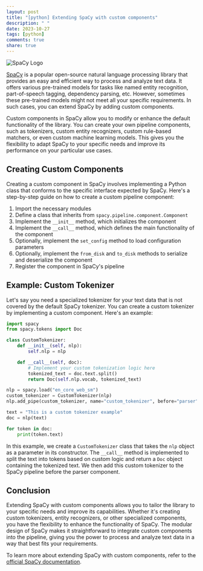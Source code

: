 ```yaml
---
layout: post
title: "[python] Extending SpaCy with custom components"
description: " "
date: 2023-10-27
tags: [python]
comments: true
share: true
---
```


![SpaCy Logo](https://spacy.io/images/spacy-logo.svg)

[SpaCy](https://spacy.io/) is a popular open-source natural language processing library that provides an easy and efficient way to process and analyze text data. It offers various pre-trained models for tasks like named entity recognition, part-of-speech tagging, dependency parsing, etc. However, sometimes these pre-trained models might not meet all your specific requirements. In such cases, you can extend SpaCy by adding custom components.

Custom components in SpaCy allow you to modify or enhance the default functionality of the library. You can create your own pipeline components, such as tokenizers, custom entity recognizers, custom rule-based matchers, or even custom machine learning models. This gives you the flexibility to adapt SpaCy to your specific needs and improve its performance on your particular use cases.

## Creating Custom Components

Creating a custom component in SpaCy involves implementing a Python class that conforms to the specific interface expected by SpaCy. Here's a step-by-step guide on how to create a custom pipeline component:

1. Import the necessary modules
2. Define a class that inherits from `spacy.pipeline.component.Component`
3. Implement the `__init__` method, which initializes the component
4. Implement the `__call__` method, which defines the main functionality of the component
5. Optionally, implement the `set_config` method to load configuration parameters
6. Optionally, implement the `from_disk` and `to_disk` methods to serialize and deserialize the component
7. Register the component in SpaCy's pipeline

## Example: Custom Tokenizer

Let's say you need a specialized tokenizer for your text data that is not covered by the default SpaCy tokenizer. You can create a custom tokenizer by implementing a custom component. Here's an example:

```python
import spacy
from spacy.tokens import Doc

class CustomTokenizer:
    def __init__(self, nlp):
        self.nlp = nlp

    def __call__(self, doc):
        # Implement your custom tokenization logic here
        tokenized_text = doc.text.split()
        return Doc(self.nlp.vocab, tokenized_text)

nlp = spacy.load("en_core_web_sm")
custom_tokenizer = CustomTokenizer(nlp)
nlp.add_pipe(custom_tokenizer, name="custom_tokenizer", before="parser")

text = "This is a custom tokenizer example"
doc = nlp(text)

for token in doc:
    print(token.text)
```

In this example, we create a `CustomTokenizer` class that takes the `nlp` object as a parameter in its constructor. The `__call__` method is implemented to split the text into tokens based on custom logic and return a `Doc` object containing the tokenized text. We then add this custom tokenizer to the SpaCy pipeline before the parser component.

## Conclusion

Extending SpaCy with custom components allows you to tailor the library to your specific needs and improve its capabilities. Whether it's creating custom tokenizers, entity recognizers, or other specialized components, you have the flexibility to enhance the functionality of SpaCy. The modular design of SpaCy makes it straightforward to integrate custom components into the pipeline, giving you the power to process and analyze text data in a way that best fits your requirements.

To learn more about extending SpaCy with custom components, refer to the [official SpaCy documentation](https://spacy.io/usage/processing-pipelines#custom-components).